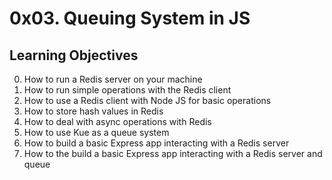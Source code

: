 # 0x03. Queuing System in JS

## Learning Objectives
0. How to run a Redis server on your machine
1. How to run simple operations with the Redis client
2. How to use a Redis client with Node JS for basic operations
3. How to store hash values in Redis
4. How to deal with async operations with Redis
5. How to use Kue as a queue system
6. How to build a basic Express app interacting with a Redis server
7. How to the build a basic Express app interacting with a Redis server and queue